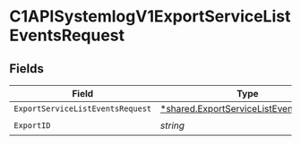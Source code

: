 # C1APISystemlogV1ExportServiceListEventsRequest


## Fields

| Field                                                                                           | Type                                                                                            | Required                                                                                        | Description                                                                                     |
| ----------------------------------------------------------------------------------------------- | ----------------------------------------------------------------------------------------------- | ----------------------------------------------------------------------------------------------- | ----------------------------------------------------------------------------------------------- |
| `ExportServiceListEventsRequest`                                                                | [*shared.ExportServiceListEventsRequest](../../models/shared/exportservicelisteventsrequest.md) | :heavy_minus_sign:                                                                              | N/A                                                                                             |
| `ExportID`                                                                                      | *string*                                                                                        | :heavy_check_mark:                                                                              | N/A                                                                                             |